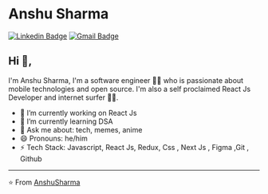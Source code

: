 # Anshu Sharma 
[![Linkedin Badge](https://img.shields.io/badge/-kunalraghav-blue?style=flat-square&logo=Linkedin&logoColor=white&link=https://www.linkedin.com/in/kunalraghav/)](https://www.linkedin.com/in/anshu0x/)
[![Gmail Badge](https://img.shields.io/badge/-anshusharma6327@gmail.com-c14438?style=flat-square&logo=Gmail&logoColor=white&link=mailto:anshusharma6327@gmail.com)](mailto:anshusharma6327@gmail.com)

## Hi 👋, 
I'm Anshu Sharma, I'm a software engineer 👨‍💻 who is passionate about mobile technologies and open source. I'm also a self proclaimed React Js Developer and internet surfer 
🏄‍♂️. 

- 🔭 I’m currently working on React Js
- 🌱 I’m currently learning DSA
- 💬 Ask me about: tech, memes, anime
- 😄 Pronouns: he/him
-  ⚡ Tech Stack: Javascript, React Js, Redux, Css , Next Js , Figma ,Git , Github



---
⭐️ From [AnshuSharma](https://github.com/anshu0x)
